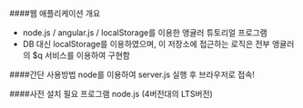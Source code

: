 ####웹 애플리케이션 개요
- node.js / angular.js / localStorage를 이용한 앵귤러 튜토리얼 프로그램
- DB 대신 localStorage를 이용하였으며, 이 저장소에 접근하는 로직은 전부 앵귤러의 $q 서비스를 이용하여 구현함

####간단 사용방법
node를 이용하여 server.js 실행 후 브라우저로 접속!

####사전 설치 필요 프로그램
node.js (4버전대의 LTS버전)
